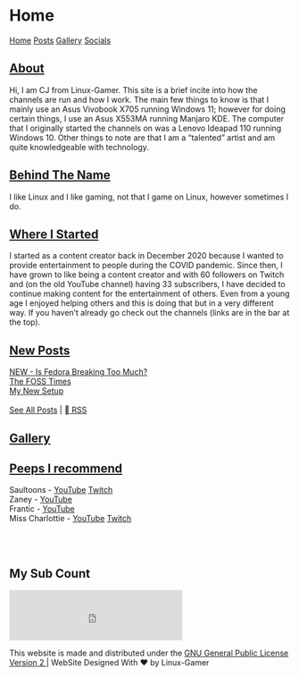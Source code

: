 <html>
<head>
<title>Linux-Gamer</title>
<link rel="shortcut icon" href="assets/logo.ico">
<link href="assets/css/style.css" rel="stylesheet" type="text/css" />
</head>
<body>
<h1>Home</h1>
<a href="https://linuxgamer.github.io">Home</a> <a href="posts">Posts</a> <a href="gallery">Gallery</a> <a href="socials">Socials</a> 
<h2><u> About </u></h2>
<p>
Hi, I am CJ from Linux-Gamer. This site is a brief incite into how the channels
are run and how I work. The main few things to know is that I mainly use an
Asus Vivobook X705 running Windows 11; however for doing certain things, I use an Asus X553MA running Manjaro KDE. The computer that I originally started the channels on was a Lenovo Ideapad 110 running Windows 10. Other things to note are that I am a “talented” artist and am quite knowledgeable with technology. </p>


<h2><u> Behind The Name </u></h2>
<p>I like Linux and I like gaming, not that I game on Linux, however sometimes I do.</p>

<h2><u> Where I Started </u></h2>
<p>
I started as a content creator back in December 2020 because I wanted to provide entertainment to people during the COVID pandemic. Since then, I have grown to like being a content creator and with 60 followers on Twitch and (on the old YouTube channel) having 33 subscribers, I have decided to continue making content for the entertainment of others. Even from a young age I enjoyed helping others and this is doing that but in a very different way. If you haven’t already go check out the channels (links are in the bar at the top).
</p>

<h2><u> New Posts </u></h2>
<p>
<a href="/content/posts/fedora-broken">NEW - Is Fedora Breaking Too Much?</a>
<br>
<a href="/content/posts/foss-times">The FOSS Times</a>
<br>
<a href="/content/posts/my-new-setup">My New Setup</a>
<br>
<br>
<a href="https://linuxgamer.github.io/posts">See All Posts</a> | <a href="https://linuxgamer.github.io/feed/feed.xml"> RSS</a>
</p>

<h2><u> <a href="gallery">Gallery</a> </u></h2>
<p>

</p>

<h2><u> Peeps I recommend </u></h2>
<p>
Saultoons - <a href="https://youtube.com/c/Saultoons">YouTube</a>  <a href="https://twitch.tv/saultoons">Twitch</a>
 <br>
Zaney - <a href="https://youtube.com/c/ZaneyOG">YouTube</a>
<br>
Frantic - <a href="">YouTube</a>
<br>
Miss Charlottie - <a href="https://youtube.com/">YouTube</a> <a href="https://twitch.tv/MissCharlottie">Twitch</a>
<br>
<!--The Linux Cast - <a href="">YouTube</a>
<br>
Chris Titus Tech - <a href="">YouTube</a> <a href="https://twitch.tv/">Twitch</a>
<br>
David Revoy - <a href="">YouTube</a> -->
</p>
<br>
<br>
<h2> My Sub Count </h2>
<iframe height="90px" width="310px" frameborder="0" src="https://socialcounts.org/youtube-live-subscriber-count/UCbBtLFxKBpcwt85EoP0kXRg/embed" allowFullScreen></iframe>
</body>
    <footer class="pt-4 my-md-5 pt-md-5 border-top">
      <p class="text-center">This website is made and distributed under the 
      <a href="https://github.com/linuxgamer/linuxgamer.github.io/LICENSE.txt">GNU General Public License Version 2 </a>
      | WebSite Designed With ❤️ by Linux-Gamer</p>
    </footer>
</html>
